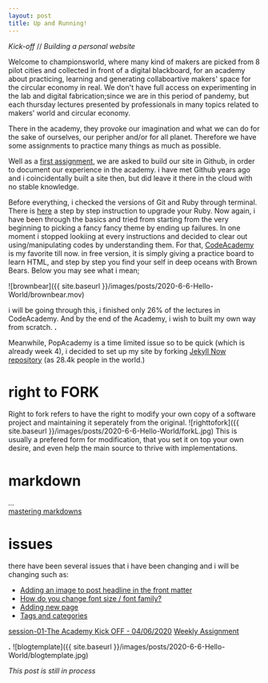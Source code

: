 ```yaml
---
layout: post
title: Up and Running!
---
```

*Kick-off* // *Building a personal website*  
  
  
Welcome to championsworld, where many kind of makers are picked from 8 pilot cities and collected in front of a digital blackboard, for an academy about practicing, learning and generating collaboartive makers' space for the circular economy in real. We don't have full access on experimenting in the lab and digital fabrication;since we are in this period of pandemy, but each thursday lectures presented by professionals in many topics related to makers' world and circular economy.  

There in the academy, they provoke our imagination and what we can do for the sake of ourselves, our peripher and/or for all planet. Therefore we have some assignments to practice many things as much as possible.   

Well as a [first assignment](https://hackmd.io/@fablabbcn/SyLUuOS38#Weekly-Assignment---Building-a-Personal-Website), we are asked to build our site in Github, in order to document our experience in the academy. i have met Github years ago and i coincidentally built a site then, but did leave it there in the cloud with no stable knowledge.  

Before everything, i checked the versions of Git and Ruby through terminal. There is [here](https://medium.com/@IanRahman/how-to-upgrade-ruby-on-a-mac-a592c6085c63) a step by step instruction to upgrade your Ruby.
Now again, i have been through the basics and tried from starting from the very beginning to picking a fancy fancy theme by ending up failures. In one moment i stopped lookiing at every instructions and decided to clear out using/manipulating codes by understanding them. For that, [CodeAcademy](https://www.codecademy.com) is my favorite till now. in free version, it is simply giving a practice board to learn HTML, and step by step you find your self in deep oceans with Brown Bears. Below you may see what i mean;   

![brownbear]({{ site.baseurl }}/images/posts/2020-6-6-Hello-World/brownbear.mov)  


i will be going through this, i finished only 26% of the lectures in CodeAcademy. And by the end of the Academy, i wish to built my own way from scratch.  __.__ 

Meanwhile, PopAcademy is a time limited issue so to be quick (which is already week 4), i decided to set up my site by forking [Jekyll Now repository](https://github.com/barryclark/jekyll-now) (as 28.4k people in the world.)  

  
  
# right to FORK  
Right to fork refers to have the right to modify your own copy of a software project and maintaining it seperately from the original.
![righttofork]({{ site.baseurl }}/images/posts/2020-6-6-Hello-World/forkL.jpg)  This is usually a prefered form for modification, that you set it on top your own desire, and even help the main source to thrive with implementations. 
  
# markdown  
*...*  
[mastering markdowns](https://guides.github.com/features/mastering-markdown/)  

# issues
there have been several issues that i have been changing and i will be changing such as:  

* [Adding an image to post headline in the front matter](https://github.com/barryclark/jekyll-now/issues/755)
* [How do you change font size / font family?](https://github.com/barryclark/jekyll-now/issues/1101)
* [Adding new page](https://github.com/barryclark/jekyll-now/issues/679)  
* [Tags and categories](https://github.com/barryclark/jekyll-now/issues/516)

[session-01-The Academy Kick OFF - 04/06/2020](https://hackmd.io/@fablabbcn/SyLUuOS38#Session-01---The-Academy-Kick-OFF---04062020)
[Weekly Assignment](https://hackmd.io/@fablabbcn/SyLUuOS38#Weekly-Assignment---Building-a-Personal-Website)  
  
 
 __.__ ![blogtemplate]({{ site.baseurl }}/images/posts/2020-6-6-Hello-World/blogtemplate.jpg) 


*This post is still in process*
